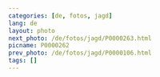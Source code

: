 ```yaml
---
categories: [de, fotos, jagd]
lang: de
layout: photo
next_photo: /de/fotos/jagd/P0000263.html
picname: P0000262
prev_photo: /de/fotos/jagd/P0000106.html
tags: []
---
```

